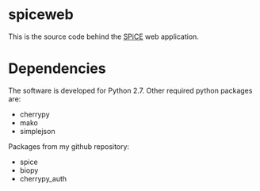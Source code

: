 
spiceweb
========

This is the source code behind the [SPiCE](http://helix.ewi.tudelft.nl/spice
"SPiCE") web application.


Dependencies
============

The software is developed for Python 2.7. Other required python packages are:

- cherrypy
- mako
- simplejson

Packages from my github repository:

- spice
- biopy
- cherrypy\_auth


